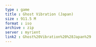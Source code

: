 ```yaml
---
type : game
title : Ghost Vibration (Japan)
size : 911.5 M
format : iso
archive : zip
server : myrient
link2 : Ghost%20Vibration%20%28Japan%29
---
```


